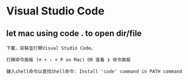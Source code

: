 # Visual Studio Code

## let mac using code . to open dir/file
```
下載，安裝並打開Visual Studio Code。

打開命令面板 (⌘ + ⇧ + P on Mac) OR 查看 ❯ 命令面板

鍵入shell命令以查找Shell命令: Install 'code' command in PATH command
```